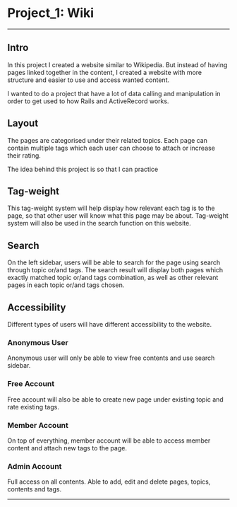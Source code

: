 # Project_1: Wiki
-----------------------------------------------------------------------------------------

## Intro
In this project I created a website similar to Wikipedia. But instead of having pages linked together in the content, I created a website with more structure and easier to use and access wanted content.

I wanted to do a project that have a lot of data calling and manipulation in order to get used to how Rails and ActiveRecord works.

## Layout
The pages are categorised under their related topics. Each page can contain multiple tags which each user can choose to attach or increase their rating.

The idea behind this project is so that I can practice

## Tag-weight
This tag-weight system will help display how relevant each tag is to the page, so that other user will know what this page may be about. Tag-weight system will also be used in the search function on this website.

## Search
On the left sidebar, users will be able to search for the page using search through topic or/and tags. The search result will display both pages which exactly matched topic or/and tags combination, as well as other relevant pages in each topic or/and tags chosen.

## Accessibility
Different types of users will have different accessibility to the website.
### Anonymous User
Anonymous user will only be able to view free contents and use search sidebar.
### Free Account
Free account will also be able to create new page under existing topic and rate existing tags.
### Member Account
On top of everything, member account will be able to access member content and attach new tags to the page.
### Admin Account
Full access on all contents. Able to add, edit and delete pages, topics, contents and tags.

---------------------------------------------------------------------------------------
